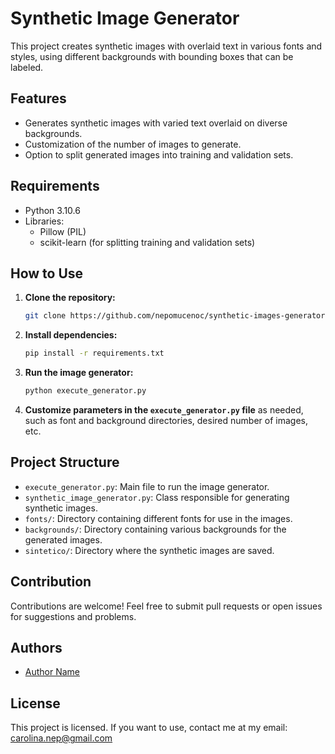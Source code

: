# Synthetic Image Generator

This project creates synthetic images with overlaid text in various fonts and styles, using different backgrounds with bounding boxes that can be labeled.

## Features

- Generates synthetic images with varied text overlaid on diverse backgrounds.
- Customization of the number of images to generate.
- Option to split generated images into training and validation sets.

## Requirements

- Python 3.10.6
- Libraries:
    - Pillow (PIL)
    - scikit-learn (for splitting training and validation sets)

## How to Use

1. **Clone the repository:**

    ```bash
    git clone https://github.com/nepomucenoc/synthetic-images-generator
    ```

2. **Install dependencies:**

    ```bash
    pip install -r requirements.txt
    ```

3. **Run the image generator:**

    ```bash
    python execute_generator.py
    ```

4. **Customize parameters in the `execute_generator.py` file** as needed, such as font and background directories, desired number of images, etc.

## Project Structure

- `execute_generator.py`: Main file to run the image generator.
- `synthetic_image_generator.py`: Class responsible for generating synthetic images.
- `fonts/`: Directory containing different fonts for use in the images.
- `backgrounds/`: Directory containing various backgrounds for the generated images.
- `sintetico/`: Directory where the synthetic images are saved.

## Contribution

Contributions are welcome! Feel free to submit pull requests or open issues for suggestions and problems.

## Authors

- [Author Name](https://github.com/nepomucenoc)

## License

This project is licensed. If you want to use, contact me at my email: carolina.nep@gmail.com

